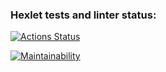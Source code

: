 ### Hexlet tests and linter status:
[![Actions Status](https://github.com/artmazloev/python-project-49/actions/workflows/hexlet-check.yml/badge.svg)](https://github.com/artmazloev/python-project-49/actions)

[![Maintainability](https://api.codeclimate.com/v1/badges/d3af33a8da8c267828af/maintainability)](https://codeclimate.com/github/artmazloev/python-project-49/maintainability)